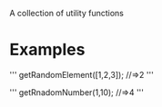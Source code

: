 A collection of utility functions

# Examples

'''
getRandomElement([1,2,3]);
//=>2
'''

'''
getRnadomNumber(1,10);
//=>4
'''